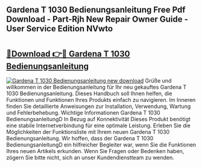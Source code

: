 ## Gardena T 1030 Bedienungsanleitung Free Pdf Download - Part-Rjh New Repair Owner Guide - User Service Edition NVwto

# <h2><a href="http://df1on4g.blite.top/?on=Gardena+T+1030+Bedienungsanleitung">🔗Download 👉🔴 Gardena T 1030 Bedienungsanleitung</a></h2>

[![Gardena T 1030 Bedienungsanleitung new download](https://i.imgur.com/lujVjoI.png)](http://df1on4g.blite.top/?on=Gardena+T+1030+Bedienungsanleitung)
Grüße und willkommen in der Bedienungsanleitung für Ihr neu gekauftes Gardena T 1030 Bedienungsanleitung. Dieses Handbuch soll Ihnen helfen, die Funktionen und Funktionen Ihres Produkts einfach zu navigieren. Im Inneren finden Sie detaillierte Anweisungen zur Installation, Verwendung, Wartung und Fehlerbehebung. Wichtige Informationen Gardena T 1030 BedienungsanleitungD In Bezug auf Konnektivität Dieses Produkt benötigt eine stabile Internetverbindung für eine optimale Leistung. Erleben Sie die Möglichkeiten der Funktionsliste mit Ihrem neuen Gardena T 1030 Bedienungsanleitung. Wir hoffen, dass der Gardena T 1030 BedienungsanleitungD ein hilfreicher Begleiter war, wenn Sie die Funktionen Ihres neuen Artikels erkunden. Wenn Sie Fragen oder Bedenken haben, zögern Sie bitte nicht, sich an unser Kundendienstteam zu wenden.

